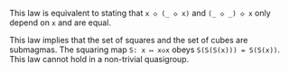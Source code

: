 This law is equivalent to stating that `x ◇ (_ ◇ x)` and `(_ ◇ _) ◇ x` only depend on `x` and are equal.

This law implies that the set of squares and the set of cubes are submagmas.  The squaring map `S: x ↦ x◇x` obeys `S(S(S(x))) = S(S(x))`.  This law cannot hold in a non-trivial quasigroup.
